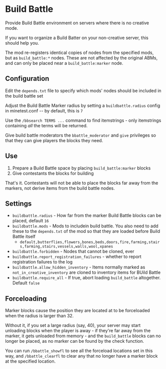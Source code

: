 # Build Battle

Provide Build Battle environment on servers where there is no creative mode.

If you want to organize a  Build Batter on your non-creative server, this should help you.

The mod re-registers identical copies of nodes from the specified mods, but as `build_battle:*` nodes. These are not affected by the original ABMs, and can only be placed near a `build_battle:marker` node.

## Configuration

Edit the `depends.txt` file to specify which mods' nodes should be included in the build battle set

Adjust the Build Battle Marker radius by setting a `buildbattle.radius` config in minetest.conf -- by default, this is `7`

Use the `/bbsearch TERMS ...` command to find itemstrings - only itemstrings containing *all* the terms will be returned.

Give build battle moderators the `bbattle_moderator` and `give` privileges so that they can give players the blocks they need.

## Use

1. Prepare a Build Battle space by placing `build_battle:marker` blocks
2. Give contestants the blocks for building

That's it. Contestants will not be able to place the blocks far away from the markers, not derive items from the build battle nodes.

## Settings

* `buildbattle.radius` - How far from the marker Build Battle blocks can be placed, default `16`
* `buildbattle.mods` - Mods to includein build battle. You also need to add these to the `depends.txt` of the mod so that they are loaded before Build Battle itself
    * `default,butterflies,flowers,bones,beds,doors,fire,farming,stairs,farming,stairs,vessels,walls,wool,xpanes`
* `buildbattle.forbidden` - Nodes that cannot be cloned, ever
* `buildbattle.report_registration_failures` - whether to report registration failures to the log
* `buildbattle.allow_hidden_inventory` - Items normally marked as `not_in_creative_inventory` are cloned to inventory items for BUild Battle
* `buildbattle.require_all` - If true, abort loading `build_battle` altogether. Default `false`

## Forceloading

Marker blocks cause the position they are located at to be forceloaded when the radius is larger than 32.

Without it, if you set a large radius (say, 40), your server may start unloading blocks when the player is away - if they're far away from the marker, it gets unloaded from memory - and the `build_battle` blocks can no longer be placed, as no marker can be found by the check function.

You can run `/bbattle_showfl` to see all the forceload locations set in this way, and `/bbattle_clearfl` to clear any that no longer have a marker block at the specified location.

